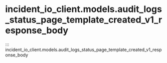 # incident_io_client.models.audit_logs_status_page_template_created_v1_response_body

::: incident_io_client.models.audit_logs_status_page_template_created_v1_response_body
